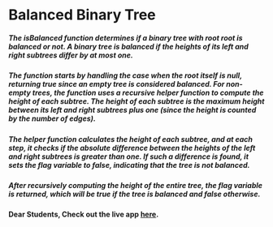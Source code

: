 # Balanced Binary Tree

##### The isBalanced function determines if a binary tree with root root is balanced or not. A binary tree is balanced if the heights of its left and right subtrees differ by at most one.

##### The function starts by handling the case when the root itself is null, returning true since an empty tree is considered balanced. For non-empty trees, the function uses a recursive helper function to compute the height of each subtree. The height of each subtree is the maximum height between its left and right subtrees plus one (since the height is counted by the number of edges).

##### The helper function calculates the height of each subtree, and at each step, it checks if the absolute difference between the heights of the left and right subtrees is greater than one. If such a difference is found, it sets the flag variable to false, indicating that the tree is not balanced.

##### After recursively computing the height of the entire tree, the flag variable is returned, which will be true if the tree is balanced and false otherwise.

#### Dear Students, Check out the live app [here](https://kdeepika-brs.github.io/Balanced-Binary-Tee/).
